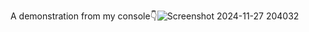 A demonstration from my console👇![Screenshot 2024-11-27 204032](https://github.com/user-attachments/assets/bca13f93-6190-4683-8476-52de2ba697b2)
